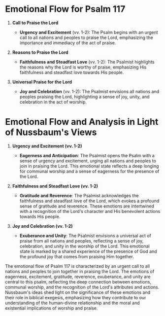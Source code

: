 # Emotional Flow for Psalm 117

1. **Call to Praise the Lord**
    - **Urgency and Excitement** (vv. 1-2): The Psalm begins with an urgent call to all nations and peoples to praise the Lord, emphasizing the importance and immediacy of the act of praise.

2. **Reasons to Praise the Lord**
    - **Faithfulness and Steadfast Love** (vv. 1-2): The Psalmist highlights the reasons why the Lord is worthy of praise, emphasizing His faithfulness and steadfast love towards His people.

3. **Universal Praise for the Lord**
    - **Joy and Celebration** (vv. 1-2): The Psalmist envisions all nations and peoples praising the Lord, highlighting a sense of joy, unity, and celebration in the act of worship.

# Emotional Flow and Analysis in Light of Nussbaum's Views

1. **Urgency and Excitement (vv. 1-2)**
    - **Eagerness and Anticipation**: The Psalmist opens the Psalm with a sense of urgency and excitement, urging all nations and peoples to join in praising the Lord. This emotional state reflects a deep longing for communal worship and a sense of eagerness for the presence of the Lord.

2. **Faithfulness and Steadfast Love (vv. 1-2)**
    - **Gratitude and Reverence**: The Psalmist acknowledges the faithfulness and steadfast love of the Lord, which evokes a profound sense of gratitude and reverence. These emotions are intertwined with a recognition of the Lord's character and His benevolent actions towards His people.

3. **Joy and Celebration (vv. 1-2)**
    - **Exuberance and Unity**: The Psalmist envisions a universal act of praise from all nations and peoples, reflecting a sense of joy, celebration, and unity in the worship of the Lord. This emotional state is marked by a shared experience of the presence of God and the profound joy that comes from praising Him together.

The emotional flow of Psalm 117 is characterized by an urgent call to all nations and peoples to join together in praising the Lord. The emotions of eagerness, excitement, gratitude, reverence, exuberance, and unity are central to this psalm, reflecting the deep connection between emotions, communal worship, and the recognition of the Lord's attributes and actions. Nussbaum's ideas shed light on the significance of these emotions and their role in biblical exegesis, emphasizing how they contribute to our understanding of the human-divine relationship and the moral and existential implications of worship and praise.
